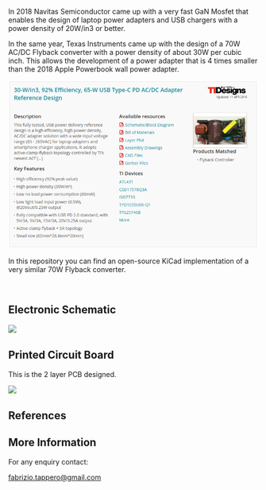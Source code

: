 
In 2018 Navitas Semiconductor came up with a very fast GaN Mosfet that enables the design of laptop power
adapters and USB chargers with a power density of 20W/in3 or better.

In the same year, Texas Instruments came up with the design of a 70W AC/DC Flyback converter with a power density
of about 30W per cubic inch. This allows the development of a power adapter that is 4 times smaller 
than the 2018 Apple Powerbook wall power adapter.

<p align="center">
  <img src="https://github.com/fabriziotappero/flyback-conv/blob/master/PDF/TIDA-01622.png?raw=true" alt=""/>
</p>

In this repository you can find an open-source KiCad implementation of a very similar 70W Flyback converter.	

<p align="center">
  <img src="https://github.com/fabriziotappero/flyback-conv/blob/master/PDF/flyback_conv.jpg?raw=true" alt=""/>
</p>

## Electronic Schematic
![][flyback_conv_sch]

[flyback_conv_sch]: https://github.com/fabriziotappero/flyback-conv/blob/master/PDF/flyback_conv_sch.png ""

## Printed Circuit Board
This is the 2 layer PCB designed.

![][flyback_conv_pcb]

[flyback_conv_pcb]: https://github.com/fabriziotappero/flyback-conv/blob/master/PCB/flyback_conv_pcb.png ""

## References

[KiCad EDA Tool]: (http://kicad-pcb.org/)
[APEC 2017 Active Clamp Flyback Converter]: (https://www.navitassemi.com/wp-content/uploads/2015/03/APEC-2017-Active-Clamp-Flyback-3-29-17.pdf)
[Navitas Semiconductor - White papers]: (https://www.navitassemi.com/white-papers-articles/)

## More Information
For any enquiry contact:

fabrizio.tappero@gmail.com
